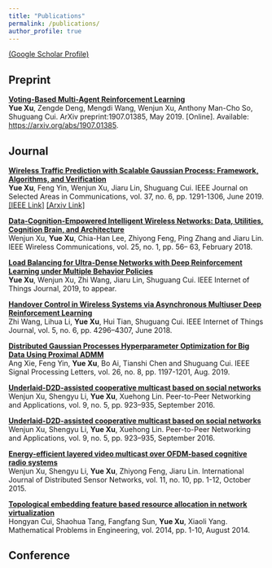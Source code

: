 ```yaml
---
title: "Publications"
permalink: /publications/
author_profile: true
---
```


[(Google Scholar Profile)](https://scholar.google.com/citations?user=_3u5aKQAAAAJ&hl=en)

## Preprint
<b>[Voting-Based Multi-Agent Reinforcement Learning]()</b><br>
<b>Yue Xu</b>, Zengde Deng, Mengdi Wang, Wenjun Xu, Anthony Man-Cho So, Shuguang Cui. ArXiv preprint:1907.01385, May 2019. [Online]. Available: https://arxiv.org/abs/1907.01385.


## Journal
<b>[Wireless Traffic Prediction with Scalable Gaussian Process: Framework, Algorithms, and Verification](http://gitxuy.github.io/publications/JSAC19)</b><br>
<b>Yue Xu</b>, Feng Yin, Wenjun Xu, Jiaru Lin, Shuguang Cui. IEEE Journal on Selected Areas in Communications, vol. 37, no. 6, pp. 1291-1306, June 2019.<br>
[[IEEE Link]](<https://ieeexplore.ieee.org/document/8664622>)
[[Arxiv Link]](<https://arxiv.org/abs/1902.04763>)

<b>[Data-Cognition-Empowered Intelligent Wireless Networks: Data, Utilities, Cognition Brain, and Architecture]()</b><br>
Wenjun Xu, <b>Yue Xu</b>,  Chia-Han Lee, Zhiyong Feng, Ping Zhang and Jiaru Lin. IEEE Wireless Communications, vol. 25, no. 1, pp. 56– 63, February 2018.

<b>[Load Balancing for Ultra-Dense Networks with Deep Reinforcement Learning under Multiple Behavior Policies]()</b><br>
<b>Yue Xu</b>,  Wenjun Xu, Zhi Wang, Jiaru Lin, Shuguang Cui. IEEE Internet of Things Journal, 2019, to appear.

<b>[Handover Control in Wireless Systems via Asynchronous Multiuser Deep Reinforcement Learning]()</b><br>
Zhi Wang, Lihua Li, <b>Yue Xu</b>, Hui Tian, Shuguang Cui. IEEE Internet of Things Journal, vol. 5, no. 6, pp. 4296–4307, June 2018.

<b>[Distributed Gaussian Processes Hyperparameter Optimization for Big Data Using Proximal ADMM]()</b><br>
Ang Xie, Feng Yin, <b>Yue Xu</b>, Bo Ai, Tianshi Chen and Shuguang Cui. IEEE Signal Processing Letters, vol. 26, no. 8, pp. 1197-1201, Aug. 2019.

<b>[Underlaid-D2D-assisted cooperative multicast based on social networks]()</b><br>
Wenjun Xu, Shengyu Li, <b>Yue Xu</b>, Xuehong Lin. Peer-to-Peer Networking and Applications, vol. 9, no. 5, pp. 923–935, September 2016.

<b>[Underlaid-D2D-assisted cooperative multicast based on social networks]()</b><br>
Wenjun Xu, Shengyu Li, <b>Yue Xu</b>, Xuehong Lin. Peer-to-Peer Networking and Applications, vol. 9, no. 5, pp. 923–935, September 2016.

<b>[Energy-efficient layered video multicast over OFDM-based cognitive radio systems]()</b><br>
Wenjun Xu, Shengyu Li, <b>Yue Xu</b>, Zhiyong Feng, Jiaru Lin. International Journal of Distributed Sensor Networks, vol. 11, no. 10, pp. 1-12, October 2015.

<b>[Topological embedding feature based resource allocation in network virtualization]()</b><br>
Hongyan Cui, Shaohua Tang, Fangfang Sun, <b>Yue Xu</b>, Xiaoli Yang. Mathematical Problems in Engineering, vol. 2014, pp. 1-10, August 2014.

## Conference
